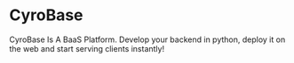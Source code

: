 # CyroBase
CyroBase Is A BaaS Platform. Develop your backend in python, deploy it on the web and start serving clients instantly!
